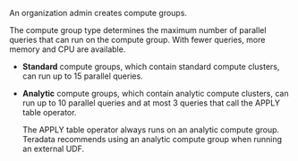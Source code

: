 An organization admin creates compute groups.

The compute group type determines the maximum number of parallel queries that can run on the compute group. With fewer queries, more memory and CPU are available.

-   **Standard** compute groups, which contain standard compute clusters, can run up to 15 parallel queries.


-   **Analytic** compute groups, which contain analytic compute clusters, can run up to 10 parallel queries and at most 3 queries that call the APPLY table operator.

    The APPLY table operator always runs on an analytic compute group. Teradata recommends using an analytic compute group when running an external UDF.


